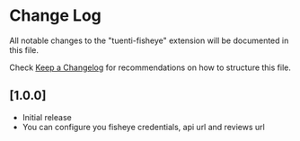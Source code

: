 # Change Log
All notable changes to the "tuenti-fisheye" extension will be documented in this file.

Check [Keep a Changelog](http://keepachangelog.com/) for recommendations on how to structure this file.

## [1.0.0]
- Initial release
- You can configure you fisheye credentials, api url and reviews url